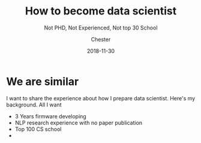 ﻿---
layout:     post
title:      How to become data scientist
subtitle:   Not PHD, Not Experienced, Not top 30 School
date:       2018-11-30
author:    Chester
header-img: img/failure.jpg
catalog: true
tags:
    - Job
---
# We are similar
I want to share the experience about how I prepare data scientist. Here's my background. All I want

 - 3 Years firmware developing
 - NLP research experience with no paper publication
 - Top 100 CS school
 - 

<!--stackedit_data:
eyJoaXN0b3J5IjpbLTEyNzQ3Mzg4MywtODI3Njg2NzczXX0=
-->